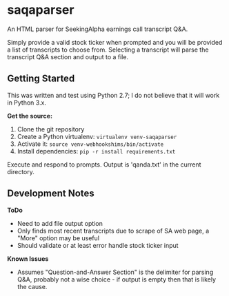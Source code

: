 # saqaparser
An HTML parser for SeekingAlpha earnings call transcript Q&amp;A.

Simply provide a valid stock ticker when prompted and you will be provided a list of transcripts to choose from.  Selecting a transcript will parse the transcript Q&A section and output to a file.

## Getting Started

This was written and test using Python 2.7; I do not believe that it will work in Python 3.x.

**Get the source:**

1. Clone the git repository
2. Create a Python virtualenv: `virtualenv venv-saqaparser`
3. Activate it: `source venv-webhookshims/bin/activate`
4.  Install dependencies: `pip -r install requirements.txt`

Execute and respond to prompts.  Output is 'qanda.txt' in the current directory.
## Development Notes

**ToDo**
* Need to add file output option
* Only finds most recent transcripts due to scrape of SA web page, a "More" option may be useful
* Should validate or at least error handle stock ticker input

**Known Issues**
* Assumes "Question-and-Answer Section" is the delimiter for parsing Q&A, probably not a wise choice - if output is empty then that is likely the cause.
